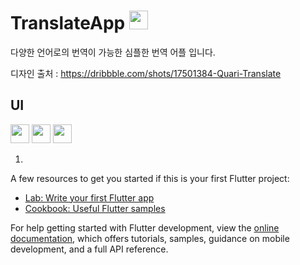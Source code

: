 # TranslateApp <img src="https://user-images.githubusercontent.com/103208820/210183768-6358c59d-efc3-4d43-ba6b-a1137a7e4e5d.png"  width="30" height="30"/>

다양한 언어로의 번역이 가능한 심플한 번역 어플 입니다.

디자인 출처 : https://dribbble.com/shots/17501384-Quari-Translate
## UI

<img src="https://user-images.githubusercontent.com/103208820/210184179-f11b8f86-ab39-4a11-b5fb-e84e3cd0504b.png"  width="30" height="30"/>

<img src="https://user-images.githubusercontent.com/103208820/210184184-4c9b1998-9fe0-4701-8cef-9b12ff4ee8e8.png"  width="30" height="30"/>

<img src="https://user-images.githubusercontent.com/103208820/210184188-76d1be59-c5b9-4dbb-868e-854065670ed1.png"  width="30" height="30"/>

1) 

A few resources to get you started if this is your first Flutter project:

- [Lab: Write your first Flutter app](https://docs.flutter.dev/get-started/codelab)
- [Cookbook: Useful Flutter samples](https://docs.flutter.dev/cookbook)

For help getting started with Flutter development, view the
[online documentation](https://docs.flutter.dev/), which offers tutorials,
samples, guidance on mobile development, and a full API reference.
